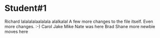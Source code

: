 # Student#1
Richard lalalalalaalalala
alalkalal
A few more changes to the file itself.
Even more changes. :-)
Carol
Jake 
Mike 
Nate was here
Brad
Shane
more newbie moves here